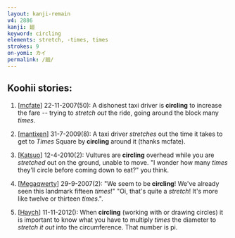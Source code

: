 ```yaml
---
layout: kanji-remain
v4: 2886
kanji: 廻
keyword: circling
elements: stretch, -times, times
strokes: 9
on-yomi: カイ
permalink: /廻/
---
```


## Koohii stories: 

1) [<a href="http://kanji.koohii.com/profile/mcfate">mcfate</a>] 22-11-2007(50): A dishonest taxi driver is<strong> circling</strong> to increase the fare -- trying to <em>stretch out</em> the ride, going around the block many <em>times</em>.

2) [<a href="http://kanji.koohii.com/profile/mantixen">mantixen</a>] 31-7-2009(8): A taxi driver <em>stretches</em> out the time it takes to get to <em>Times</em> Square by<strong> circling</strong> around it (thanks mcfate).

3) [<a href="http://kanji.koohii.com/profile/Katsuo">Katsuo</a>] 12-4-2010(2): Vultures are<strong> circling</strong> overhead while you are <em>stretched</em> out on the ground, unable to move. &quot;I wonder how many <em>times</em> they&#039;ll circle before coming down to eat?&quot; you think.

4) [<a href="http://kanji.koohii.com/profile/Megaqwerty">Megaqwerty</a>] 29-9-2007(2): &quot;We seem to be<strong> circling</strong>! We&#039;ve already seen this landmark fifteen <em>times</em>!&quot; &quot;Oi, that&#039;s quite a <em>stretch</em>! It&#039;s more like twelve or thirteen <em>times</em>.&quot;.

5) [<a href="http://kanji.koohii.com/profile/Haych">Haych</a>] 11-11-2012(): When<strong> circling</strong> (working with or drawing circles) it is important to know what you have to multiply <em>times</em> the diameter to <em>stretch it out</em> into the circumference. That number is pi.

